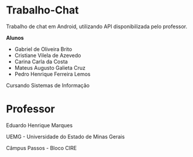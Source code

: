 # Trabalho-Chat
Trabalho de chat em Android, utilizando API disponibilizada pelo professor.

**Alunos**
- Gabriel de Oliveira Brito
- Cristiane Vilela de Azevedo
- Carina Carla da Costa
- Mateus Augusto Galieta Cruz
- Pedro Henrique Ferreira Lemos

Cursando Sistemas de Informação

# Professor
Eduardo Henrique Marques

UEMG - Universidade do Estado de Minas Gerais

Câmpus Passos - Bloco CIRE

